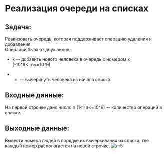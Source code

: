# Реализация очереди на списках 
## Задача: 
Реализовать очередь, которая поддерживает операцию удаления и добавления.  
Операции бывают двух видов:  
+ x -- добавить нового человека в очередь с номером x (-10^9<=n<=10^9)
- - -- вычеркнуть человека из начала списка. 
## Входные данные: 
На первой строчке дано число n (1<=n<=10^6) -- количество операций в списке.
## Выходные данные: 
Вывести номера людей в порядке их вычеркивания из списка, где каждый номер располагается на новой строчке.
![гт5](https://github.com/user-attachments/assets/af164498-d077-4ca8-aa64-3bd9932e7177)
